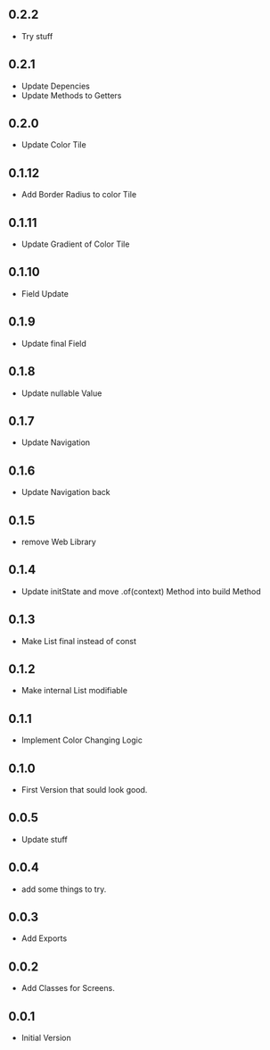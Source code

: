 ## 0.2.2

* Try stuff


## 0.2.1

* Update Depencies
* Update Methods to Getters


## 0.2.0

* Update Color Tile


## 0.1.12

* Add Border Radius to color Tile


## 0.1.11

* Update Gradient of Color Tile


## 0.1.10

* Field Update


## 0.1.9

* Update final Field


## 0.1.8

* Update nullable Value


## 0.1.7

* Update Navigation


## 0.1.6

* Update Navigation back


## 0.1.5

* remove Web Library


## 0.1.4

* Update initState and move .of(context) Method into build Method


## 0.1.3

* Make List final instead of const


## 0.1.2

* Make internal List modifiable


## 0.1.1

* Implement Color Changing Logic


## 0.1.0

* First Version that sould look good.


## 0.0.5

* Update stuff


## 0.0.4

* add some things to try.


## 0.0.3

* Add Exports


## 0.0.2

* Add Classes for Screens.


## 0.0.1

* Initial Version